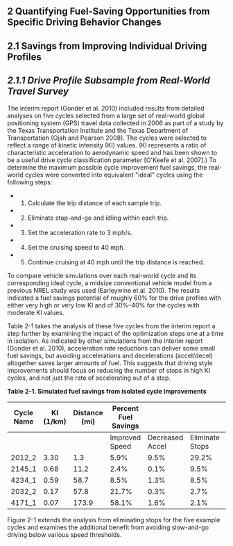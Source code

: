 ## **2 Quantifying Fuel-Saving Opportunities from Specific Driving Behavior Changes**

## **2.1 Savings from Improving Individual Driving Profiles**

## *2.1.1 Drive Profile Subsample from Real-World Travel Survey*

The interim report (Gonder et al. 2010) included results from detailed analyses on five cycles selected from a large set of real-world global positioning system (GPS) travel data collected in 2006 as part of a study by the Texas Transportation Institute and the Texas Department of Transportation (Ojah and Pearson 2008). The cycles were selected to reflect a range of kinetic intensity (KI) values. (KI represents a ratio of characteristic acceleration to aerodynamic speed and has been shown to be a useful drive cycle classification parameter [O'Keefe et al. 2007].) To determine the maximum possible cycle improvement fuel savings, the real-world cycles were converted into equivalent "ideal" cycles using the following steps:

- 1. Calculate the trip distance of each sample trip.
- 2. Eliminate stop-and-go and idling within each trip.
- 3. Set the acceleration rate to 3 mph/s.
- 4. Set the cruising speed to 40 mph.
- 5. Continue cruising at 40 mph until the trip distance is reached.

To compare vehicle simulations over each real-world cycle and its corresponding ideal cycle, a midsize conventional vehicle model from a previous NREL study was used (Earleywine et al. 2010). The results indicated a fuel savings potential of roughly 60% for the drive profiles with either very high or very low KI and of 30%–40% for the cycles with moderate KI values.

Table 2-1 takes the analysis of these five cycles from the interim report a step further by examining the impact of the optimization steps one at a time in isolation. As indicated by other simulations from the interim report (Gonder et al. 2010), acceleration rate reductions can deliver some small fuel savings, but avoiding accelerations and decelerations (accel/decel) altogether saves larger amounts of fuel. This suggests that driving style improvements should focus on reducing the number of stops in high KI cycles, and not just the rate of accelerating out of a stop.

**Table 2-1. Simulated fuel savings from isolated cycle improvements** 

| Cycle<br>Name | KI<br>(1/km) | Distance<br>(mi) | Percent Fuel Savings |                    |                    |                   |
|---------------|--------------|------------------|----------------------|--------------------|--------------------|-------------------|
|               |              |                  | Improved<br>Speed    | Decreased<br>Accel | Eliminate<br>Stops | Decreased<br>Idle |
| 2012_2        | 3.30         | 1.3              | 5.9%                 | 9.5%               | 29.2%              | 17.4%             |
| 2145_1        | 0.68         | 11.2             | 2.4%                 | 0.1%               | 9.5%               | 2.7%              |
| 4234_1        | 0.59         | 58.7             | 8.5%                 | 1.3%               | 8.5%               | 3.3%              |
| 2032_2        | 0.17         | 57.8             | 21.7%                | 0.3%               | 2.7%               | 1.2%              |
| 4171_1        | 0.07         | 173.9            | 58.1%                | 1.6%               | 2.1%               | 0.5%              |

Figure 2-1 extends the analysis from eliminating stops for the five example cycles and examines the additional benefit from avoiding slow-and-go driving below various speed thresholds.